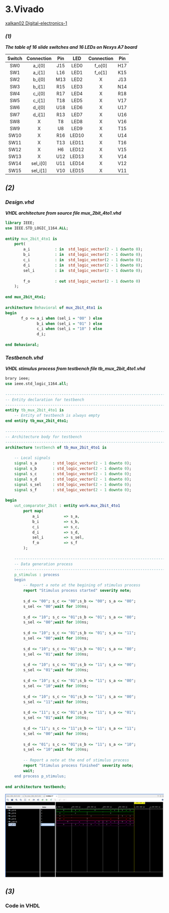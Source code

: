 
# 3.Vivado
[xalkan02 Digital-electronics-1](https://github.com/TarikVUT/Digital-electronics-1/tree/main/labs/02.logic)

### ***(1)***

***The table of 16 slide switches and 16 LEDs on Nexys A7 board***

| **Switch** | **Connection** | **Pin** | **LED** | **Connection** | **Pin** |
| :-: | :-: | :-: | :-: |:-: |:-: |
| SW0 | a_i[0] | J15 | LED0 | f_o[0] | H17 |
| SW1 | a_i[1] | L16 |LED1 | f_o[1] | K15 |
| SW2 | b_i[0] | M13 |LED2 | X | J13 |
| SW3 | b_i[1] | R15 |LED3 | X | N14 |
| SW4 | c_i[0] | R17 |LED4 | X | R18 |
| SW5 | c_i[1] | T18 |LED5 | X | V17 |
| SW6 | d_i[0] | U18 |LED6 | X | U17 |
| SW7 | d_i[1] | R13 |LED7 | X | U16 |
| SW8 | X  | T8 |LED8 | X | V16 |
| SW9 | X  | U8 |LED9 | X | T15 |
| SW10 | X  | R16 |LED10 | X | U14 |
| SW11 | X  | T13 |LED11 | X | T16 |
| SW12 | X  | H6 |LED12 | X | V15 |
| SW13 | X  | U12 |LED13 | X | V14 |
| SW14 | sel_i[0]  | U11 |LED14 | X | V12 |
| SW15 | sel_i[1]  | V10 |LED15 | X | V11 |
## ***(2)***
### *Design.vhd*
***VHDL architecture from source file mux_2bit_4to1.vhd***
``` vhdl
library IEEE;
use IEEE.STD_LOGIC_1164.ALL;

entity mux_2bit_4to1 is
    port(
        a_i           : in  std_logic_vector(2 - 1 downto 0);
		b_i           : in  std_logic_vector(2 - 1 downto 0);
		c_i           : in  std_logic_vector(2 - 1 downto 0);
		d_i           : in  std_logic_vector(2 - 1 downto 0);
		sel_i         : in  std_logic_vector(2 - 1 downto 0);
		
        f_o           : out std_logic_vector(2 - 1 downto 0)     
    );

end mux_2bit_4to1;

architecture Behavioral of mux_2bit_4to1 is
begin
       f_o <= a_i when (sel_i = "00" ) else
              b_i when (sel_i = "01" ) else
              c_i when (sel_i = "10" ) else
              d_i;

end Behavioral;

```
### *Testbench.vhd*
***VHDL stimulus process from testbench file tb_mux_2bit_4to1.vhd***

``` vhdl
brary ieee;
use ieee.std_logic_1164.all;

------------------------------------------------------------------------
-- Entity declaration for testbench
------------------------------------------------------------------------
entity tb_mux_2bit_4to1 is
    -- Entity of testbench is always empty
end entity tb_mux_2bit_4to1;

------------------------------------------------------------------------
-- Architecture body for testbench
------------------------------------------------------------------------
architecture testbench of tb_mux_2bit_4to1 is

    -- Local signals
    signal s_a       : std_logic_vector(2 - 1 downto 0);
    signal s_b       : std_logic_vector(2 - 1 downto 0);
    signal s_c       : std_logic_vector(2 - 1 downto 0);
    signal s_d       : std_logic_vector(2 - 1 downto 0);
    signal s_sel     : std_logic_vector(2 - 1 downto 0);
    signal s_f       : std_logic_vector(2 - 1 downto 0);

begin
    uut_comparator_2bit : entity work.mux_2bit_4to1
        port map(
            a_i           => s_a,
            b_i           => s_b,
            c_i           => s_c,
            d_i           => s_d,
            sel_i         => s_sel,
            f_o           => s_f
        );

    --------------------------------------------------------------------
    -- Data generation process
    --------------------------------------------------------------------
    p_stimulus : process
    begin
        -- Report a note at the begining of stimulus process
        report "Stimulus process started" severity note;

        s_d <= "00"; s_c <= "00";s_b <= "00"; s_a <= "00";
        s_sel <= "00";wait for 100ns;
        
        s_d <= "10"; s_c <= "01";s_b <= "01"; s_a <= "00";
        s_sel <= "00";wait for 100ns;
        
        s_d <= "10"; s_c <= "01";s_b <= "01"; s_a <= "11";
        s_sel <= "00";wait for 100ns;
        
        s_d <= "10"; s_c <= "01";s_b <= "01"; s_a <= "00";
        s_sel <= "01";wait for 100ns;
        
        s_d <= "10"; s_c <= "01";s_b <= "11"; s_a <= "00";
        s_sel <= "01";wait for 100ns;
        
        s_d <= "10"; s_c <= "01";s_b <= "11"; s_a <= "00";
        s_sel <= "10";wait for 100ns;
        
        s_d <= "10"; s_c <= "01";s_b <= "11"; s_a <= "00";
        s_sel <= "11";wait for 100ns;
        
        s_d <= "11"; s_c <= "01";s_b <= "11"; s_a <= "01";
        s_sel <= "01";wait for 100ns;
        
        s_d <= "11"; s_c <= "11";s_b <= "11"; s_a <= "11";
        s_sel <= "00";wait for 100ns;
        
        s_d <= "01"; s_c <= "01";s_b <= "11"; s_a <= "10";
        s_sel <= "10";wait for 100ns; 
        
        -- Report a note at the end of stimulus process
        report "Stimulus process finished" severity note;
        wait;
    end process p_stimulus;

end architecture testbench;

```
![](https://github.com/TarikVUT/Digital-electronics-1/blob/main/labs/03.vivado/images/10.PNG)
## ***(3)***
### Code in VHDL


